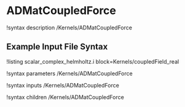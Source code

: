 # ADMatCoupledForce

!syntax description /Kernels/ADMatCoupledForce

## Example Input File Syntax

!listing scalar_complex_helmholtz.i block=Kernels/coupledField_real

!syntax parameters /Kernels/ADMatCoupledForce

!syntax inputs /Kernels/ADMatCoupledForce

!syntax children /Kernels/ADMatCoupledForce
